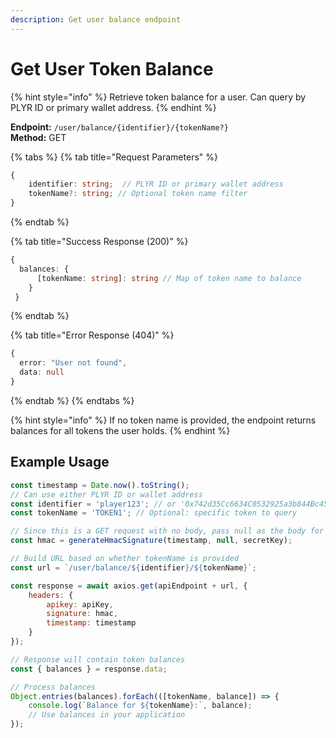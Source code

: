 ```yaml
---
description: Get user balance endpoint
---
```


# Get User Token Balance

{% hint style="info" %} Retrieve token balance for a user. Can query by PLYR ID or primary wallet address. {% endhint %}

**Endpoint:** `/user/balance/{identifier}/{tokenName?}`  
**Method:** GET

{% tabs %} {% tab title="Request Parameters" %}

```typescript
{
    identifier: string;  // PLYR ID or primary wallet address
    tokenName?: string; // Optional token name filter
}
```

{% endtab %}

{% tab title="Success Response (200)" %}

```typescript
{
  balances: {
      [tokenName: string]: string // Map of token name to balance
    }
 }
```

{% endtab %}

{% tab title="Error Response (404)" %}

```typescript
{
  error: "User not found",
  data: null
}
```

{% endtab %} {% endtabs %}

{% hint style="info" %} If no token name is provided, the endpoint returns balances for all tokens the user holds. {% endhint %}

## Example Usage

```javascript
const timestamp = Date.now().toString();
// Can use either PLYR ID or wallet address
const identifier = 'player123'; // or '0x742d35Cc6634C0532925a3b844Bc454e4438f44e'
const tokenName = 'TOKEN1'; // Optional: specific token to query

// Since this is a GET request with no body, pass null as the body for HMAC
const hmac = generateHmacSignature(timestamp, null, secretKey);

// Build URL based on whether tokenName is provided
const url = `/user/balance/${identifier}/${tokenName}`;

const response = await axios.get(apiEndpoint + url, {
    headers: {
        apikey: apiKey,
        signature: hmac,
        timestamp: timestamp
    }
});

// Response will contain token balances
const { balances } = response.data;

// Process balances
Object.entries(balances).forEach(([tokenName, balance]) => {
    console.log(`Balance for ${tokenName}:`, balance);
    // Use balances in your application
});
```
